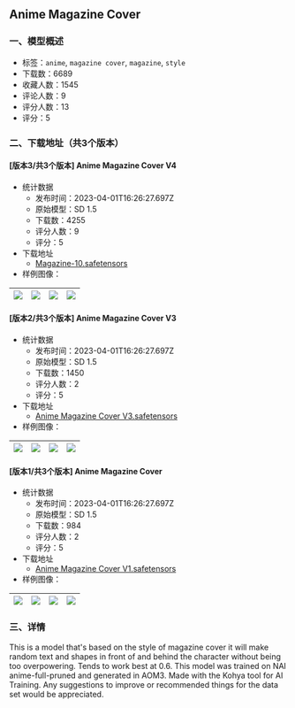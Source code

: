 ## Anime Magazine Cover
### 一、模型概述

- 标签：`anime`, `magazine cover`, `magazine`, `style`
- 下载数：6689
- 收藏人数：1545
- 评论人数：9
- 评分人数：13
- 评分：5

### 二、下载地址（共3个版本）

#### [版本3/共3个版本] Anime Magazine Cover V4

- 统计数据
  - 发布时间：2023-04-01T16:26:27.697Z
  - 原始模型：SD 1.5
  - 下载数：4255
  - 评分人数：9
  - 评分：5
- 下载地址
  - [Magazine-10.safetensors](https://civitai.com/api/download/models/32847)
- 样例图像：

| <img src="https://image.civitai.com/xG1nkqKTMzGDvpLrqFT7WA/ad965d9a-91ca-4de6-5b2c-ed33f774dd00/width=450/374293.jpeg" /> | <img src="https://image.civitai.com/xG1nkqKTMzGDvpLrqFT7WA/220f9093-ea96-4989-650a-c0d6caf37b00/width=450/374292.jpeg" /> | <img src="https://image.civitai.com/xG1nkqKTMzGDvpLrqFT7WA/bbd069fc-e50f-47b9-8226-42604600dc00/width=450/374291.jpeg" /> | <img src="https://image.civitai.com/xG1nkqKTMzGDvpLrqFT7WA/819f22b0-ca3f-482b-75ff-a5a98cbf4f00/width=450/374290.jpeg" /> |
| ---- | ---- | ---- | ---- |

#### [版本2/共3个版本] Anime Magazine Cover V3

- 统计数据
  - 发布时间：2023-04-01T16:26:27.697Z
  - 原始模型：SD 1.5
  - 下载数：1450
  - 评分人数：2
  - 评分：5
- 下载地址
  - [Anime Magazine Cover V3.safetensors](https://civitai.com/api/download/models/23356)
- 样例图像：

| <img src="https://image.civitai.com/xG1nkqKTMzGDvpLrqFT7WA/684e4bf6-2c02-4488-921e-03b441751100/width=450/253364.jpeg" /> | <img src="https://image.civitai.com/xG1nkqKTMzGDvpLrqFT7WA/425455a8-902f-43e6-bf6f-1431e43c2a00/width=450/253363.jpeg" /> | <img src="https://image.civitai.com/xG1nkqKTMzGDvpLrqFT7WA/1d9d75f3-1e88-4ebe-9560-d00012e4e100/width=450/253362.jpeg" /> | <img src="https://image.civitai.com/xG1nkqKTMzGDvpLrqFT7WA/393ff1ef-db54-4fa0-5f18-fba74ad5b600/width=450/253361.jpeg" /> |
| ---- | ---- | ---- | ---- |

#### [版本1/共3个版本] Anime Magazine Cover

- 统计数据
  - 发布时间：2023-04-01T16:26:27.697Z
  - 原始模型：SD 1.5
  - 下载数：984
  - 评分人数：2
  - 评分：5
- 下载地址
  - [Anime Magazine Cover V1.safetensors](https://civitai.com/api/download/models/21868)
- 样例图像：

| <img src="https://image.civitai.com/xG1nkqKTMzGDvpLrqFT7WA/8dc6451c-7ba9-4b6c-759f-c11685622c00/width=450/233660.jpeg" /> | <img src="https://image.civitai.com/xG1nkqKTMzGDvpLrqFT7WA/3052f3d9-0f03-4d52-83ba-61e658668a00/width=450/233669.jpeg" /> | <img src="https://image.civitai.com/xG1nkqKTMzGDvpLrqFT7WA/474a7ab5-7a34-4ab9-c48f-9e5d589cd500/width=450/233668.jpeg" /> | <img src="https://image.civitai.com/xG1nkqKTMzGDvpLrqFT7WA/db3cd8c7-a611-48c3-5c74-6fc5e771d600/width=450/233667.jpeg" /> |
| ---- | ---- | ---- | ---- |


### 三、详情
<p>This is a model that's based on the style of magazine cover it will make random text and shapes in front of and behind the character without being too overpowering. Tends to work best at 0.6. This model was trained on NAI anime-full-pruned and generated in AOM3. Made with the Kohya tool for AI Training. Any suggestions to improve or recommended things for the data set would be appreciated.</p>